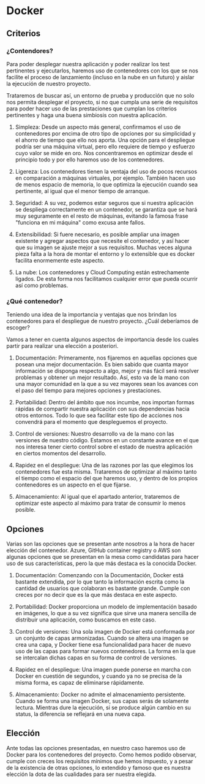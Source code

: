# Docker

## Criterios

### ¿Contendores?

Para poder desplegar nuestra aplicación y poder realizar los test pertinentes y ejecutarlos, haremos uso de contenedores con los que se nos facilite el proceso de lanzamiento (incluso en la nube en un futuro) y aislar la ejecución de nuestro proyecto.

Trataremos de buscar así, un entorno de prueba y producción que no solo nos permita desplegar el proyecto, si no que cumpla una serie de requisitos para poder hacer uso de las prestaciones que cumplan los criterios pertinentes y haga una buena simbiosis con nuestra aplicación.

1. Simpleza: Desde un aspecto más general, confirmamos el uso de contenedores por encima de otro tipo de opciones por su simplicidad y el ahorro de tiempo que ello nos aporta. Una opción para el despliegue podría ser una máquina virtual, pero ello requiere de tiempo y esfuerzo cuyo valor se mide en oro. Nos concentraremos en optimizar desde el principio todo y por ello haremos uso de los contenedores.

2. Ligereza: Los contenedores tienen la ventaja del uso de pocos recursos en comparación a máquinas virtuales, por ejemplo. También hacen uso de menos espacio de memoria, lo que optimiza la ejecución cuando sea pertinente, al igual que el menor tiempo de arranque.

3. Seguridad: A su vez, podemos estar seguros que si nuestra aplicación se despliega correctamente en un contenedor, se garantiza que se hará muy seguramente en el resto de máquinas, evitando la famosa frase "funciona en mi máquina" como excusa ante fallos.

4. Extensibilidad: Si fuere necesario, es posible ampliar una imagen existente y agregar aspectos que necesite el contenedor, y así hacer que su imagen se ajuste mejor a sus requisitos. Muchas veces alguna pieza falta a la hora de montar el entorno y lo extensible que es docker facilita enormemente este aspecto.

5. La nube: Los contenedores y Cloud Computing están estrechamente ligados. De esta forma nos facilitamos cualquier error que pueda ocurrir así como problemas.

### ¿Qué contenedor?

Teniendo una idea de la importancia y ventajas que nos brindan los contenedores para el despliegue de nuestro proyecto. ¿Cuál deberíamos de escoger?

Vamos a tener en cuenta algunos aspectos de importancia desde los cuales partir para realizar una elección a posteriori.

1. Documentación: Primeramente, nos fijaremos en aquellas opciones que posean una mejor documentación. Es bien sabido que cuanta mayor información se disponga respecto a algo, mejor y más fácil será resolver problemas y obtener un mejor resultado. Así, esto va de la mano con una mayor comunidad en la que a su vez mayores sean los avances con el paso del tiempo para mejores opciones y prestaciones.

2. Portabilidad: Dentro del ámbito que nos incumbe, nos importan formas rápidas de compartir nuestra aplicación con sus dependencias hacia otros entornos. Todo lo que sea facilitar este tipo de acciones nos convendrá para el momento que despleguemos el proyecto.

3. Control de versiones: Nuestro desarrollo va de la mano con las versiones de nuestro código. Estamos en un constante avance en el que nos interesa tener cierto control sobre el estado de nuestra aplicación en ciertos momentos del desarrollo.

4. Rapidez en el despliegue: Una de las razones por las que elegimos los contenedores fue esta misma. Trataremos de optimizar al máximo tanto el tiempo como el espacio del que haremos uso, y dentro de los propios contenedores es un aspecto en el que fijarse.

5. Almacenamiento: Al igual que el apartado anterior, trataremos de optimizar este aspecto al máximo para tratar de consumir lo menos posible.


## Opciones

Varias son las opciones que se presentan ante nosotros a la hora de hacer elección del contenedor. Azure, GitHub container registry o AWS son algunas opciones que se presentan en la mesa como candidatas para hacer uso de sus características, pero la que más destaca es la conocida Docker.

1. Documentación: Comenzando con la Documentación, Docker está bastante extendida, por lo que tanto la información escrita como la cantidad de usuarios que colaboran es bastante grande. Cumple con creces por no decir que es la que más destaca en este aspecto.

2. Portabilidad: Docker proporciona un modelo de implementación basado en imágenes, lo que a su vez significa que sirve una manera sencilla de distribuir una aplicación, como buscamos en este caso.

3. Control de versiones: Una sola imagen de Docker está conformada por un conjunto de capas armonizadas. Cuando se altera una imagen se crea una capa, y Docker tiene esa funcionalidad para hacer de nuevo uso de las capas para formar nuevos contenedores. La forma en la que se intercalan dichas capas en su forma de control de versiones.

4. Rapidez en el despliegue: Una imagen puede ponerse en marcha con Docker en cuestión de segundos, y cuando ya no se precisa de la misma forma, es capaz de eliminarse rápidamente.

5. Almacenamiento: Docker no admite el almacenamiento persistente. Cuando se forma una imagen Docker, sus capas serás de solamente lectura. Mientras dure la ejecución, si se produce algún cambio en su status, la diferencia se reflejará en una nueva capa.

## Elección

Ante todas las opciones presentadas, en nuestro caso haremos uso de Docker para los contenedores del proyecto. Como hemos podido observar, cumple con creces los requisitos mínimos que hemos impuesto, y a pesar de la existencia de otras opciones, lo extendido y famoso que es nuestra elección la dota de las cualidades para ser nuestra elegida.